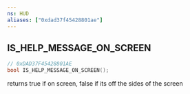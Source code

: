 ```yaml
---
ns: HUD
aliases: ["0xdad37f45428801ae"]
---
```

## IS_HELP_MESSAGE_ON_SCREEN

```c
// 0xDAD37F45428801AE
bool IS_HELP_MESSAGE_ON_SCREEN();
```

returns true if on screen, false if its off the sides of the screen

